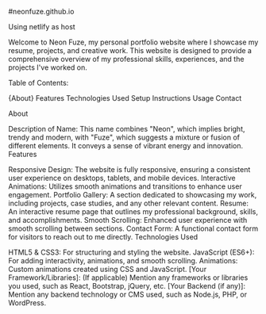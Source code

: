 #neonfuze.github.io

Using netlify as host 

Welcome to Neon Fuze, my personal portfolio website where I showcase my resume, projects, and creative work. This website is designed to provide a comprehensive overview of my professional skills, experiences, and the projects I've worked on.

Table of Contents:

{About}
Features
Technologies Used
Setup Instructions
Usage
Contact

About

Description of Name: This name combines "Neon", which implies bright, trendy and modern, with "Fuze", which suggests a mixture or fusion of different elements. It conveys a sense of vibrant energy and innovation.
Features

Responsive Design: The website is fully responsive, ensuring a consistent user experience on desktops, tablets, and mobile devices.
Interactive Animations: Utilizes smooth animations and transitions to enhance user engagement.
Portfolio Gallery: A section dedicated to showcasing my work, including projects, case studies, and any other relevant content.
Resume: An interactive resume page that outlines my professional background, skills, and accomplishments.
Smooth Scrolling: Enhanced user experience with smooth scrolling between sections.
Contact Form: A functional contact form for visitors to reach out to me directly.
Technologies Used

HTML5 & CSS3: For structuring and styling the website.
JavaScript (ES6+): For adding interactivity, animations, and smooth scrolling.
Animations: Custom animations created using CSS and JavaScript.
[Your Framework/Libraries]: (If applicable) Mention any frameworks or libraries you used, such as React, Bootstrap, jQuery, etc.
[Your Backend (if any)]: Mention any backend technology or CMS used, such as Node.js, PHP, or WordPress.
